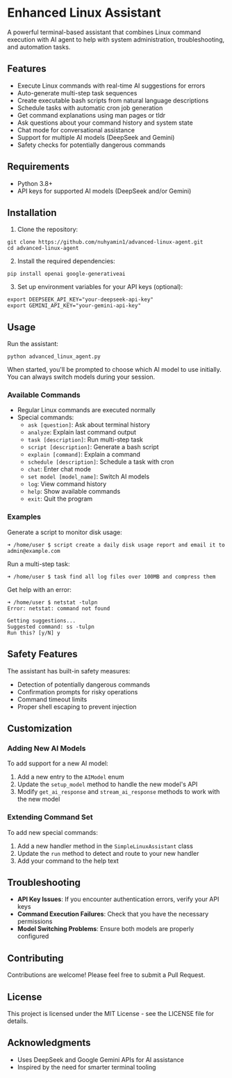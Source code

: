 # Enhanced Linux Assistant

A powerful terminal-based assistant that combines Linux command execution with AI agent to help with system administration, troubleshooting, and automation tasks.

## Features

- Execute Linux commands with real-time AI suggestions for errors
- Auto-generate multi-step task sequences
- Create executable bash scripts from natural language descriptions
- Schedule tasks with automatic cron job generation
- Get command explanations using man pages or tldr
- Ask questions about your command history and system state
- Chat mode for conversational assistance
- Support for multiple AI models (DeepSeek and Gemini)
- Safety checks for potentially dangerous commands

## Requirements

- Python 3.8+
- API keys for supported AI models (DeepSeek and/or Gemini)

## Installation

1. Clone the repository:
```
git clone https://github.com/nuhyamin1/advanced-linux-agent.git
cd advanced-linux-agent
```

2. Install the required dependencies:
```
pip install openai google-generativeai
```

3. Set up environment variables for your API keys (optional):
```
export DEEPSEEK_API_KEY="your-deepseek-api-key"
export GEMINI_API_KEY="your-gemini-api-key"
```

## Usage

Run the assistant:
```
python advanced_linux_agent.py
```

When started, you'll be prompted to choose which AI model to use initially. You can always switch models during your session.

### Available Commands

- Regular Linux commands are executed normally
- Special commands:
  - `ask [question]`: Ask about terminal history
  - `analyze`: Explain last command output
  - `task [description]`: Run multi-step task
  - `script [description]`: Generate a bash script
  - `explain [command]`: Explain a command
  - `schedule [description]`: Schedule a task with cron
  - `chat`: Enter chat mode
  - `set model [model_name]`: Switch AI models
  - `log`: View command history
  - `help`: Show available commands
  - `exit`: Quit the program

### Examples

Generate a script to monitor disk usage:
```
➜ /home/user $ script create a daily disk usage report and email it to admin@example.com
```

Run a multi-step task:
```
➜ /home/user $ task find all log files over 100MB and compress them
```

Get help with an error:
```
➜ /home/user $ netstat -tulpn
Error: netstat: command not found

Getting suggestions...
Suggested command: ss -tulpn
Run this? [y/N] y
```

## Safety Features

The assistant has built-in safety measures:
- Detection of potentially dangerous commands
- Confirmation prompts for risky operations
- Command timeout limits
- Proper shell escaping to prevent injection

## Customization

### Adding New AI Models

To add support for a new AI model:
1. Add a new entry to the `AIModel` enum
2. Update the `setup_model` method to handle the new model's API
3. Modify `get_ai_response` and `stream_ai_response` methods to work with the new model

### Extending Command Set

To add new special commands:
1. Add a new handler method in the `SimpleLinuxAssistant` class
2. Update the `run` method to detect and route to your new handler
3. Add your command to the help text

## Troubleshooting

- **API Key Issues**: If you encounter authentication errors, verify your API keys
- **Command Execution Failures**: Check that you have the necessary permissions
- **Model Switching Problems**: Ensure both models are properly configured

## Contributing

Contributions are welcome! Please feel free to submit a Pull Request.

## License

This project is licensed under the MIT License - see the LICENSE file for details.

## Acknowledgments

- Uses DeepSeek and Google Gemini APIs for AI assistance
- Inspired by the need for smarter terminal tooling